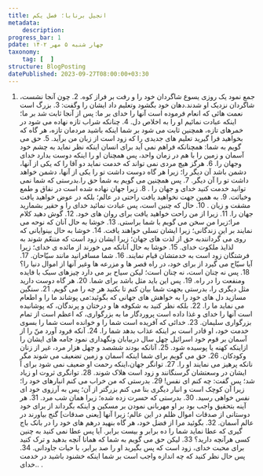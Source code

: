 ```yaml
---
title: انجیل برنابا؛ فصل یکم
metadata:
    description:
progress_bar: 1
pdate: چهار شنبه ۵ مهر ۱۴۰۲    
taxonomy:
    tag: [  ]
structure: BlogPosting
datePublished: 2023-09-27T08:00:00+03:30
---
```

 1. جمع نمود یک روزی یسوع شاگردان خود را و رفت بر فراز کوه. 2.  چون آنجا نشست، شاگردان نزدیک او شدند.دهان خود بگشود وتعلیم داد ایشان را وگفت: 3.     بزرگ است نعمت هائی که انعام فرموده است آنها را خدای بر ما: پس از آنجا ثابت شد بر ما؛ اینکه عبادت نمائیم او را به اخلاص دل. 4.  چنانکه شراب تازه نهاده می شود در خمرهای تازه، همچنین ثابت می شود بر شما اینکه باشید مردمان تازه، هر گاه که بخواهید فرا گیرید تعلیم های جدیدی را که زود است از زبان من برآید. 5.  حق می گویم به شما: همچنانکه فراهم نمی آید برای انسان اینکه نظر نماید به چشم خود آسمان و زمین را با هم در زمان واحد، پس همچنان او را اینکه دوست بدارد خدای وجهان را. 6.  هرگز هیچ مردی نمی تواند که خدمت نماید دو آقا را که یکی از آنها، دشمن باشد آن دیگر را؛ زیرا هر گاه دوست داشت تو را یکی از آنها، دشمن خواهد داشت تو را آن دیگر. 7.  پس همچنین می گویم به شما حق را.بدرستی که شما نمی توانید خدمت کنید خدای و جهان را  . 8. زیرا جهان نهاده شده است در نفاق و طمع وخباثت. 9.  به همین جهت نخواهید یافت راحتی در عالم؛ بلکه در عوض خواهید یافت مشقت و زیان  . 10.  حال که چنین است، پس عبادت نمائید خدای را و حقیر بشمارید جهان را. 11.  زیرا از من راحت خواهید یافت برای روان های خود. 12.  گوش دهید کلام مرا؛زیرا من سخن می گویم با شما براستی. 13.  خوشا به حال آنان که نوحه می نمایند بر این زندگانی؛ زیرا ایشان تسلی خواهند یافت. 14.  خوشا به حال بینوایانی که روی می گردانندبه حق از لذت های جهان؛ زیرا ایشان زود است که متنعّم شوند به لذایذ ملکوت خدای. 15.  خوشا به حال آنانکه می خورند از مائده ی خدای؛ زیرا فرشتگان زود است به خدمتشان قیام نمایند. 16.  شما مسافرانید مانند سيّاحان. 17.  آیا سيّاح می گیرد از برای خود، در راه قصر ها و مزرعه ها وغیر آنها از اموال دنیا را؟ 18. پس نه چنان است، نه چنان است؛ لیکن سیاح بر می دارد چیزهای سبک با فایده ومنفعت را در راه. 19.  پس این باید مثل باشد برای شما. 20.  هر گاه دوست دارید مثل دیگری را، بدرستی بجهت شما بیان کنم تا بکنید هر چه را می گویم. 21.  سنگین مسازید دل های خود را به خواهش های جهانی که بگوئید:می پوشاند ما را و اطعام می نماید ما را. 22. بلکه نظر کنید به شکوفه ها و درختان و پرندگان، که پوشانیده است آنها را خدای و غذا داده است پروردگار ما به بزرگواری، که اعظم است از تمام بزرگواری سلیمان. 23.  خدائی که آفریده است شما را و خوانده است شما را بسوی خدمت خود، او قادر است بر اینکه عذاب بدهد شما را. 24.  آنکه فرود آورد منّ را از آسمان بر قوم خود اسرائیل چهل سال دربیابان ونگهداری نمود جامه های ایشان را ازاینکه کهنه یا پوسیده شود.  25.  آنانکه بودند ششصد و چهل هزار مرد، غیر از زنان وکودکان. 26.  حق می گویم برای شما اینکه آسمان و زمین تضعیف می شوند مگر اینکه رحمت او ضعیف نمی شود برای آ‎‎‎نانکه پرهیز می نمایند او را. 27.  توانگر جهان، ایشان در وسعتشان گرسنگانند و زود است هلاک شوند.  28.  توانگری ثروت او زیاد شد؛ پس گفت: چه کنم ای نفس! 29.  بدرستی که من خراب می کنم انبارهای خود را؛ زیرا آن کوچک است و انبار دیگری بنا می کنم بزرگتر از آن؛ پس به آرزوی خود ای نفس خواهی رسید. 30.  بدرستی که حسرت زده شده؛ زیرا همان شب مرد.  31.  هر آینه بتحقیق واجب بود بر او مهربانی نمودن بر مسکین و اینکه بگرداند از برای خود دوستانی از صدقات اموال ظلم در این عالم؛ زیرا آنها [یعنی صدقات] گنج بیاورند در عالم آسمان.  32.  بگوئید مرا از فضل خود، هر گاه بنهید درهم های خود را در بانک باج گیری که عطا نماید شما را ده برابر و بیست برابر. آیا پس عطا نمی کنید به چنین کسی هرآنچه دارید؟ 33.  لیکن حق می گویم به شما که همانا آنچه بدهید و ترک کنید برای محبت خدای، زود است که پس بگیرید او را صد برابر، با حیات جاودانی. 34.  پس حال نظر کنید که چه اندازه واجب است بر شما اینکه خشنود باشید در خدمت خدای.. .  